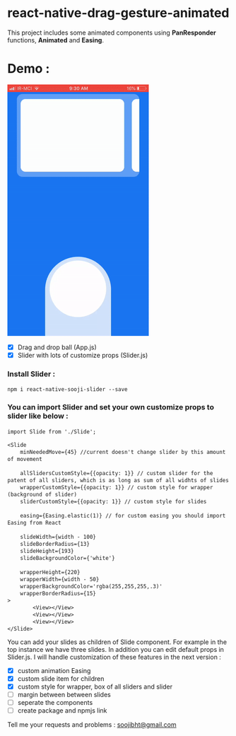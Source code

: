 # react-native-drag-gesture-animated
This project includes some animated components using **PanResponder** functions, **Animated** and **Easing**.
# Demo :
 ![alt tag](preview-anime.gif)
- [x] Drag and drop ball (App.js)
- [x] Slider with lots of customize props (Slider.js)
### Install Slider :
```
npm i react-native-sooji-slider --save
```
### You can import Slider and set your own customize props to slider like below :
```
import Slide from './Slide';
```
```
<Slide
    minNeededMove={45} //current doesn't change slider by this amount of movement

    allSlidersCustomStyle={{opacity: 1}} // custom slider for the patent of all sliders, which is as long as sum of all widhts of slides
    wrapperCustomStyle={{opacity: 1}} // custom style for wrapper (background of slider)
    sliderCustomStyle={{opacity: 1}} // custom style for slides

    easing={Easing.elastic(1)} // for custom easing you should import Easing from React

    slideWidth={width - 100}
    slideBorderRadius={13}
    slideHeight={193}
    slideBackgroundColor={'white'}

    wrapperHeight={220}
    wrapperWidth={width - 50}
    wrapperBackgroundColor='rgba(255,255,255,.3)'
    wrapperBorderRadius={15}
>
        <View></View>
        <View></View>
        <View></View>
</Slide>
```
You can add your slides as children of Slide component. For example in the top instance we have three slides.
In addition you can edit default props in Slider.js.
I will handle customization of these features in the next version :
- [X] custom animation Easing
- [X] custom slide item for children
- [X] custom style for wrapper, box of all sliders and slider
- [ ] margin between between slides
- [ ] seperate the components
- [ ] create package and npmjs link

Tell me your requests and problems : soojibht@gmail.com